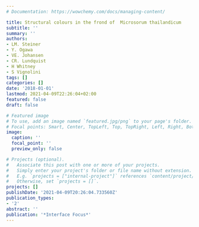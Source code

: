 ```yaml
---
# Documentation: https://wowchemy.com/docs/managing-content/

title: Structural colours in the frond of  Microsorum thailandicum
subtitle: ''
summary: ''
authors:
- LM. Steiner
- Y. Ogawa
- VE. Johansen
- CR. Lundquist
- H Whitney
- S Vignolini
tags: []
categories: []
date: '2018-01-01'
lastmod: 2021-04-09T22:26:04+02:00
featured: false
draft: false

# Featured image
# To use, add an image named `featured.jpg/png` to your page's folder.
# Focal points: Smart, Center, TopLeft, Top, TopRight, Left, Right, BottomLeft, Bottom, BottomRight.
image:
  caption: ''
  focal_point: ''
  preview_only: false

# Projects (optional).
#   Associate this post with one or more of your projects.
#   Simply enter your project's folder or file name without extension.
#   E.g. `projects = ["internal-project"]` references `content/project/deep-learning/index.md`.
#   Otherwise, set `projects = []`.
projects: []
publishDate: '2021-04-09T20:26:04.733560Z'
publication_types:
- '2'
abstract: ''
publication: '*Interface Focus*'
---
```

